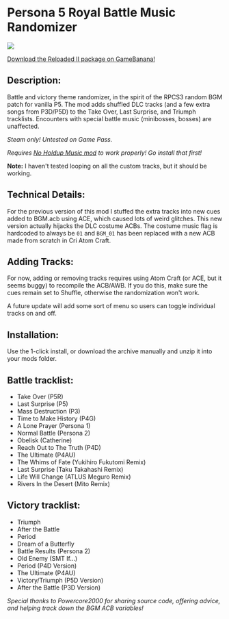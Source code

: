 # Persona 5 Royal Battle Music Randomizer
<img src="preview.gif">

[Download the Reloaded II package on GameBanana!](https://gamebanana.com/mods/412327)

## Description:
Battle and victory theme randomizer, in the spirit of the RPCS3 random BGM patch for vanilla P5. The mod adds shuffled DLC tracks (and a few extra songs from P3D/P5D) to the Take Over, Last Surprise, and Triumph tracklists. Encounters with special battle music (minibosses, bosses) are unaffected.

*Steam only! Untested on Game Pass.*

*Requires [No Holdup Music mod](https://gamebanana.com/mods/408638) to work properly! Go install that first!*

**Note:** I haven't tested looping on all the custom tracks, but it should be working.

## Technical Details:
For the previous version of this mod I stuffed the extra tracks into new cues added to BGM.acb using ACE, which caused lots of weird glitches. This new version actually hijacks the DLC costume ACBs. The costume music flag is hardcoded to always be `01` and `BGM_01` has been replaced with a new ACB made from scratch in Cri Atom Craft. 

## Adding Tracks:
For now, adding or removing tracks requires using Atom Craft (or ACE, but it seems buggy) to recompile the ACB/AWB. If you do this, make sure the cues remain set to Shuffle, otherwise the randomization won't work. 

A future update will add some sort of menu so users can toggle individual tracks on and off.

## Installation:
Use the 1-click install, or download the archive manually and unzip it into your mods folder.

## Battle tracklist:
- Take Over (P5R)
- Last Surprise (P5)
- Mass Destruction  (P3)
- Time to Make History (P4G)
- A Lone Prayer (Persona 1)
- Normal Battle (Persona 2)
- Obelisk (Catherine)
- Reach Out to The Truth (P4D)
- The Ultimate (P4AU)
- The Whims of Fate (Yukihiro Fukutomi Remix)
- Last Surprise (Taku Takahashi Remix)
- Life Will Change (ATLUS Meguro Remix)
- Rivers In the Desert (Mito Remix)
## Victory tracklist:
- Triumph 
- After the Battle 
- Period 
- Dream of a Butterfly 
- Battle Results (Persona 2) 
- Old Enemy (SMT If...)
- Period (P4D Version) 
- The Ultimate (P4AU) 
- Victory/Triumph (P5D Version)
- After the Battle (P3D Version)

*Special thanks to Powercore2000 for sharing source code, offering advice, and helping track down the BGM ACB variables!*
